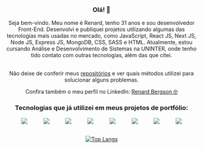 <div align="center">

### Olá! 👋
<p>Seja bem-vindo. Meu nome é Renard, tenho 31 anos e sou desenvolvedor Front-End. Desenvolvi e publiquei projetos utilizando algumas das tecnologias mais usadas no mercado, como JavaScript, React JS, Next JS, Node JS, Express JS, MongoDB, CSS, SASS e HTML. Atualmente, estou cursando Análise e Desenvolvimento de Sistemas na UNINTER, onde tenho tido contato com outras tecnologias, além das que citei.</p>

<br> Não deixe de conferir meus [repositórios](https://github.com/renardbergson?tab=repositories) e ver quais métodos utilizei para solucionar alguns problemas. </p>

Confira também o meu perfil no LinkedIn: [Renard Bergson 🤓](https://www.linkedin.com/in/renardbergson)

### Tecnologias que já utilizei em meus projetos de portfólio:

<div style="display: flex; justify-content: space-evenly;">
  <img src="https://img.shields.io/badge/HTML5-E34F26?style=for-the-badge&logo=html5&logoColor=white">

  <img src="https://img.shields.io/badge/CSS-239120?&style=for-the-badge&logo=css3&logoColor=white">

  <img src="https://img.shields.io/badge/Sass-CC6699?style=for-the-badge&logo=sass&logoColor=white">

  <img src="https://img.shields.io/badge/JavaScript-F7DF1E?style=for-the-badge&logo=javascript&logoColor=black">
  
  <img src="https://img.shields.io/badge/Node.js-43853D?style=for-the-badge&logo=node.js&logoColor=white">
  
  <img src="https://img.shields.io/badge/Express.js-404D59?style=for-the-badge">
  
  <img src="https://img.shields.io/badge/GIT-E44C30?style=for-the-badge&logo=git&logoColor=white">
  
  <img src="https://img.shields.io/badge/GitHub-100000?style=for-the-badge&logo=github&logoColor=white">
</div>
  
  <br>
  
  [![Top Langs](https://github-readme-stats.vercel.app/api/top-langs/?username=renardbergson&layout=compact&theme=radical)](https://github.com/anuraghazra/github-readme-stats)
  
</div>

